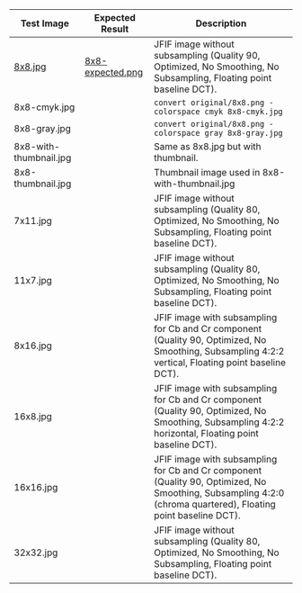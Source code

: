 | Test Image             | Expected Result                      | Description                                                                                                                                                   |
| ---------------------- | ------------------------------------ | ------------------------------------------------------------------------------------------------------------------------------------------------------------- |
| [8x8.jpg](8x8.jpg)     | [8x8-expected.png](8x8-expected.png) | JFIF image without subsampling (Quality 90, Optimized, No Smoothing, No Subsampling, Floating point baseline DCT).                                            |
| 8x8-cmyk.jpg           |                                      | `convert original/8x8.png -colorspace cmyk 8x8-cmyk.jpg`                                                                                                      |
| 8x8-gray.jpg           |                                      | `convert original/8x8.png -colorspace gray 8x8-gray.jpg`                                                                                                      |
| 8x8-with-thumbnail.jpg |                                      | Same as 8x8.jpg but with thumbnail.                                                                                                                           |
| 8x8-thumbnail.jpg      |                                      | Thumbnail image used in 8x8-with-thumbnail.jpg                                                                                                                |
| 7x11.jpg               |                                      | JFIF image without subsampling (Quality 80, Optimized, No Smoothing, No Subsampling, Floating point baseline DCT).                                            |
| 11x7.jpg               |                                      | JFIF image without subsampling (Quality 80, Optimized, No Smoothing, No Subsampling, Floating point baseline DCT).                                            |
| 8x16.jpg               |                                      | JFIF image with subsampling for Cb and Cr component (Quality 90, Optimized, No Smoothing, Subsampling 4:2:2 vertical, Floating point baseline DCT).           |
| 16x8.jpg               |                                      | JFIF image with subsampling for Cb and Cr component (Quality 90, Optimized, No Smoothing, Subsampling 4:2:2 horizontal, Floating point baseline DCT).         |
| 16x16.jpg              |                                      | JFIF image with subsampling for Cb and Cr component (Quality 90, Optimized, No Smoothing, Subsampling 4:2:0 (chroma quartered), Floating point baseline DCT). |
| 32x32.jpg              |                                      | JFIF image without subsampling (Quality 80, Optimized, No Smoothing, No Subsampling, Floating point baseline DCT).                                            |
